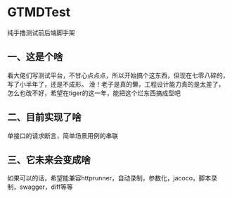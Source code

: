 # GTMDTest
纯手撸测试前后端脚手架
## 一、这是个啥
看大佬们写测试平台，不甘心点点点，所以开始搞个这东西，但现在七零八碎的，写了小半年了，还是不成形。
淦！老子是真的懒，工程设计能力真的是太差了，怎么也改不好，希望在tiger的这一年，能把这个烂东西搞成型吧
## 二、目前实现了啥
单接口的请求断言，简单场景用例的串联
## 三、它未来会变成啥
如果可以的话，希望能兼容httprunner，自动录制，参数化，jacoco，脚本录制，swagger，diff等等
